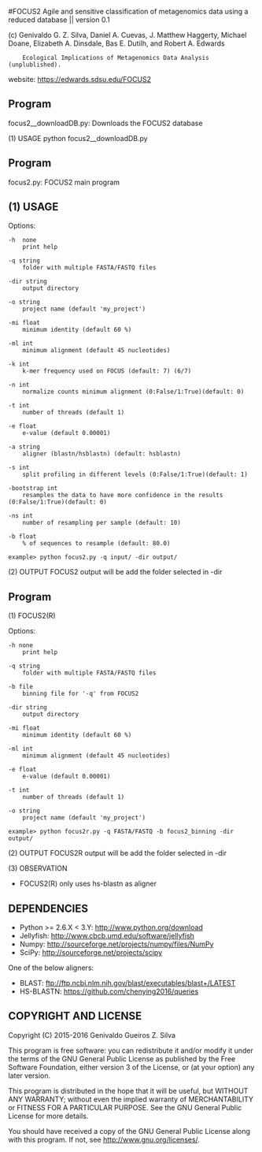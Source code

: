 #FOCUS2
Agile and sensitive classification of metagenomics data using a reduced database || version 0.1

(c)     Genivaldo G. Z. Silva, Daniel A. Cuevas, J. Matthew Haggerty, Michael Doane, Elizabeth A. Dinsdale, Bas E. Dutilh, and Robert A. Edwards

		Ecological Implications of Metagenomics Data Analysis (unplublished).
		
website: 	https://edwards.sdsu.edu/FOCUS2


Program
--------
focus2__downloadDB.py: Downloads the FOCUS2 database

(1) USAGE
python focus2__downloadDB.py

Program
--------
focus2.py: FOCUS2 main program

(1) USAGE
-----

Options:

	-h  none
		print help
		
	-q string
		folder with multiple FASTA/FASTQ files
		
	-dir string
		output directory
		
	-o string
		project name (default 'my_project')
		
	-mi float
		minimum identity (default 60 %)
		
	-ml int
		minimum alignment (default 45 nucleotides)
		
	-k int
		k-mer frequency used on FOCUS (default: 7) (6/7)
		
	-n int
		normalize counts minimum alignment (0:False/1:True)(default: 0)
		
	-t int
		number of threads (default 1)
		
	-e float
		e-value (default 0.00001)
		
	-a string
		aligner (blastn/hsblastn) (default: hsblastn)
		
	-s int
		split profiling in different levels (0:False/1:True)(default: 1)
		
	-bootstrap int
		resamples the data to have more confidence in the results (0:False/1:True)(default: 0)
		
	-ns int
		number of resampling per sample (default: 10)
		
	-b float
		% of sequences to resample (default: 80.0)
		
	example> python focus2.py -q input/ -dir output/
	 
(2) OUTPUT
FOCUS2 output will be add the folder selected in -dir

Program
--------
(1) FOCUS2(R)

Options:

	-h none
		print help
		
	-q string
		folder with multiple FASTA/FASTQ files
		
	-b file
		binning file for '-q' from FOCUS2
		
	-dir string
		output directory
		
	-mi float
		minimum identity (default 60 %)
		
	-ml int
		minimum alignment (default 45 nucleotides)
		
	-e float
		e-value (default 0.00001)
		
	-t int
		number of threads (default 1)
		
	-o string
		project name (default 'my_project')
	
	example> python focus2r.py -q FASTA/FASTQ -b focus2_binning -dir output/

(2) OUTPUT
FOCUS2R output will be add the folder selected in -dir

(3) OBSERVATION
- FOCUS2(R) only uses hs-blastn as aligner

DEPENDENCIES
------------
- Python >= 2.6.X < 3.Y: http://www.python.org/download
- Jellyfish: http://www.cbcb.umd.edu/software/jellyfish
- Numpy: http://sourceforge.net/projects/numpy/files/NumPy
- SciPy: http://sourceforge.net/projects/scipy

One of the below aligners:
- BLAST: ftp://ftp.ncbi.nlm.nih.gov/blast/executables/blast+/LATEST
- HS-BLASTN: https://github.com/chenying2016/queries

COPYRIGHT AND LICENSE
---------------------
Copyright (C) 2015-2016  Genivaldo Gueiros Z. Silva

This program is free software: you can redistribute it and/or modify it under
the terms of the GNU General Public License as published by the Free Software
Foundation, either version 3 of the License, or (at your option) any later
version.

This program is distributed in the hope that it will be useful, but WITHOUT ANY
WARRANTY; without even the implied warranty of MERCHANTABILITY or FITNESS FOR A
PARTICULAR PURPOSE.  See the GNU General Public License for more details.

You should have received a copy of the GNU General Public License along with
this program.  If not, see <http://www.gnu.org/licenses/>.